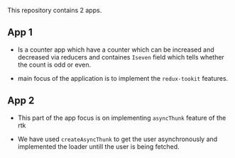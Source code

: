 This repository contains 2 apps.

## App 1
- Is a counter app which have a counter which can be increased and decreased via reducers and containes `Iseven` field which tells whether the count is odd or even.

- main focus of the application is to implement the `redux-tookit` features.

## App 2
- This part of the app focus is on implementing `asyncThunk` feature of the rtk

- We have used `createAsyncThunk` to get the user asynchronously and implemented the loader untill the user is being fetched.
